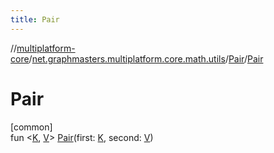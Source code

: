 ```yaml
---
title: Pair
---
```

//[multiplatform-core](../../../index.html)/[net.graphmasters.multiplatform.core.math.utils](../index.html)/[Pair](index.html)/[Pair](-pair.html)



# Pair



[common]\
fun &lt;[K](index.html), [V](index.html)&gt; [Pair](-pair.html)(first: [K](index.html), second: [V](index.html))




